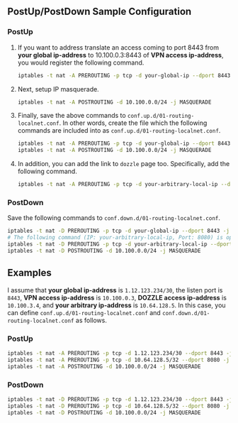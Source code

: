 ## PostUp/PostDown Sample Configuration
### PostUp
1. If you want to address translate an access coming to port 8443 from **your global ip-address** to 10.100.0.3:8443 of **VPN access ip-address**, you would register the following command.

    ```bash
    iptables -t nat -A PREROUTING -p tcp -d your-global-ip --dport 8443 -j DNAT --to-destination 10.100.0.3:8443
    ```

1. Next, setup IP masquerade.

    ```bash
    iptables -t nat -A POSTROUTING -d 10.100.0.0/24 -j MASQUERADE
    ```

1. Finally, save the above commands to `conf.up.d/01-routing-localnet.conf`.
   In other words, create the file which the following commands are included into as `conf.up.d/01-routing-localnet.conf`.

    ```bash
    iptables -t nat -A PREROUTING -p tcp -d your-global-ip --dport 8443 -j DNAT --to-destination 10.100.0.3:8443
    iptables -t nat -A POSTROUTING -d 10.100.0.0/24 -j MASQUERADE
    ```

1. In addition, you can add the link to `dozzle` page too. Specifically, add the following command.

    ```bash
    iptables -t nat -A PREROUTING -p tcp -d your-arbitrary-local-ip --dport 8080 -j DNAT --to-destination 10.100.0.4:8080
    ```

### PostDown
Save the following commands to `conf.down.d/01-routing-localnet.conf`.

```bash
iptables -t nat -D PREROUTING -p tcp -d your-global-ip --dport 8443 -j DNAT --to-destination 10.100.0.3:8443
# The following command (IP: your-arbitrary-local-ip, Port: 8080) is optional
iptables -t nat -D PREROUTING -p tcp -d your-arbitrary-local-ip --dport 8080 -j DNAT --to-destination 10.100.0.4:8080
iptables -t nat -D POSTROUTING -d 10.100.0.0/24 -j MASQUERADE
```

## Examples
I assume that **your global ip-address** is `1.12.123.234/30`, the listen port is `8443`, **VPN access ip-address** is `10.100.0.3`, **DOZZLE access ip-address** is `10.100.3.4`, and **your arbitrary ip-address** is `10.64.128.5`.
In this case, you can define `conf.up.d/01-routing-localnet.conf` and `conf.down.d/01-routing-localnet.conf` as follows.

### PostUp
```bash
iptables -t nat -A PREROUTING -p tcp -d 1.12.123.234/30 --dport 8443 -j DNAT --to-destination 10.100.0.3:8443
iptables -t nat -A PREROUTING -p tcp -d 10.64.128.5/32 --dport 8080 -j DNAT --to-destination 10.100.0.4:8080
iptables -t nat -A POSTROUTING -d 10.100.0.0/24 -j MASQUERADE
```

### PostDown
```bash
iptables -t nat -D PREROUTING -p tcp -d 1.12.123.234/30 --dport 8443 -j DNAT --to-destination 10.100.0.3:8443
iptables -t nat -D PREROUTING -p tcp -d 10.64.128.5/32 --dport 8080 -j DNAT --to-destination 10.100.0.4:8080
iptables -t nat -D POSTROUTING -d 10.100.0.0/24 -j MASQUERADE
```